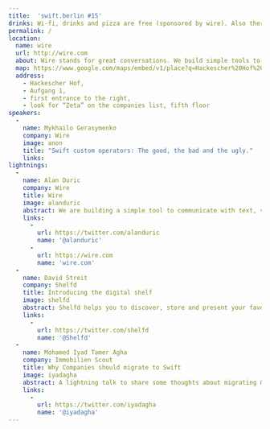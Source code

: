 ```yaml
---
title:  'swift.berlin #15'
drinks: Wi-fi, drinks and pizza are free (sponsored by wire). Also there are quite a lot of bars and restaurants around the place.
permalink: /
location:
  name: wire
  url: http://wire.com
  about: Wire stands for great conversations. We build simple tools to communicate with text, voice, pictures, music and video — all beautifully woven together on phone, tablet and desktop.
  map: https://www.google.com/maps/embed/v1/place?q=Hackescher%20Hof%2C%20Berlin%2C%20Germany&key=AIzaSyCjTjlx3dtYCMkR7xQklFA1w0K36eNduPw
  address:
    - Hackescher Hof,
    - Aufgang 1,
    - first entrance to the right,
    - look for “Zeta” on the companies list, fifth floor
speakers:
  -
    name: Mykhailo Gerasymenko
    company: Wire
    image: anon
    title: "Swift custom operators: The good, the bad and the ugly."
    links:
lightnings:
  -
    name: Alan Duric
    company: Wire
    title: Wire
    image: alanduric
    abstract: We are building a simple tool to communicate with text, voice, pictures and media — all beautifully woven together for modern devices.
    links:
      -
        url: https://twitter.com/alanduric
        name: '@alanduric'
      -
        url: https://wire.com
        name: 'wire.com'
  -
    name: David Streit
    company: Shelfd
    title: Introducing the digital shelf
    image: shelfd
    abstract: Shelfd helps you to discover, store and present your favorite video and audio content. Therefore we aggregated media sources that are available to you, like broadcast, streaming-services and other media platforms. With Shelfd you can easily create collections across multiple providers or subscribe to likable channels and trusted brands. We want you to watch or listen to what you want, when you want it.
    links:
      -
        url: https://twitter.com/shelfd
        name: '@Shelfd'
  -
    name: Mohamed Iyad Tamer Agha
    company: Immobilien Scout
    title: Why Companies should migrate to Swift
    image: iyadagha
    abstract: A lightning talk to share some thoughts about migrating Objective-C projects to Swift.
    links:
      -
        url: https://twitter.com/iyadagha
        name: '@iyadagha'
---
```

